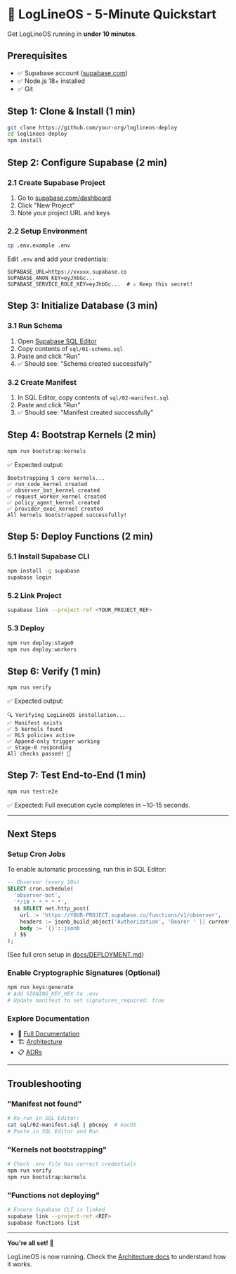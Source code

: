# 🚀 LogLineOS - 5-Minute Quickstart

Get LogLineOS running in **under 10 minutes**.

## Prerequisites

- ✅ Supabase account ([supabase.com](https://supabase.com))
- ✅ Node.js 18+ installed
- ✅ Git

## Step 1: Clone & Install (1 min)

```bash
git clone https://github.com/your-org/loglineos-deploy
cd loglineos-deploy
npm install
```

## Step 2: Configure Supabase (2 min)

### 2.1 Create Supabase Project
1. Go to [supabase.com/dashboard](https://supabase.com/dashboard)
2. Click "New Project"
3. Note your project URL and keys

### 2.2 Setup Environment
```bash
cp .env.example .env
```

Edit `.env` and add your credentials:
```env
SUPABASE_URL=https://xxxxx.supabase.co
SUPABASE_ANON_KEY=eyJhbGc...
SUPABASE_SERVICE_ROLE_KEY=eyJhbGc...  # ⚠️ Keep this secret!
```

## Step 3: Initialize Database (3 min)

### 3.1 Run Schema
1. Open [Supabase SQL Editor](https://supabase.com/dashboard/project/_/sql)
2. Copy contents of `sql/01-schema.sql`
3. Paste and click "Run"
4. ✅ Should see: "Schema created successfully"

### 3.2 Create Manifest
1. In SQL Editor, copy contents of `sql/02-manifest.sql`
2. Paste and click "Run"
3. ✅ Should see: "Manifest created successfully"

## Step 4: Bootstrap Kernels (2 min)

```bash
npm run bootstrap:kernels
```

✅ Expected output:
```
Bootstrapping 5 core kernels...
✅ run_code_kernel created
✅ observer_bot_kernel created
✅ request_worker_kernel created
✅ policy_agent_kernel created
✅ provider_exec_kernel created
All kernels bootstrapped successfully!
```

## Step 5: Deploy Functions (2 min)

### 5.1 Install Supabase CLI
```bash
npm install -g supabase
supabase login
```

### 5.2 Link Project
```bash
supabase link --project-ref <YOUR_PROJECT_REF>
```

### 5.3 Deploy
```bash
npm run deploy:stage0
npm run deploy:workers
```

## Step 6: Verify (1 min)

```bash
npm run verify
```

✅ Expected output:
```
🔍 Verifying LogLineOS installation...
✅ Manifest exists
✅ 5 kernels found
✅ RLS policies active
✅ Append-only trigger working
✅ Stage-0 responding
All checks passed! 🎉
```

## Step 7: Test End-to-End (1 min)

```bash
npm run test:e2e
```

✅ Expected: Full execution cycle completes in ~10-15 seconds.

---

## Next Steps

### Setup Cron Jobs
To enable automatic processing, run this in SQL Editor:

```sql
-- Observer (every 10s)
SELECT cron.schedule(
  'observer-bot',
  '*/10 * * * * *',
  $$ SELECT net.http_post(
    url := 'https://YOUR-PROJECT.supabase.co/functions/v1/observer',
    headers := jsonb_build_object('Authorization', 'Bearer ' || current_setting('app.service_role_key')),
    body := '{}'::jsonb
  ) $$
);
```

(See full cron setup in [docs/DEPLOYMENT.md](./docs/DEPLOYMENT.md))

### Enable Cryptographic Signatures (Optional)
```bash
npm run keys:generate
# Add SIGNING_KEY_HEX to .env
# Update manifest to set signatures_required: true
```

### Explore Documentation
- 📖 [Full Documentation](./docs/)
- 🏗️ [Architecture](./docs/ARCHITECTURE.md)
- 📋 [ADRs](./docs/adr/README.md)

---

## Troubleshooting

### "Manifest not found"
```bash
# Re-run in SQL Editor:
cat sql/02-manifest.sql | pbcopy  # macOS
# Paste in SQL Editor and Run
```

### "Kernels not bootstrapping"
```bash
# Check .env file has correct credentials
npm run verify
npm run bootstrap:kernels
```

### "Functions not deploying"
```bash
# Ensure Supabase CLI is linked
supabase link --project-ref <REF>
supabase functions list
```

---

**You're all set! 🎉**

LogLineOS is now running. Check the [Architecture docs](./docs/ARCHITECTURE.md) to understand how it works.
